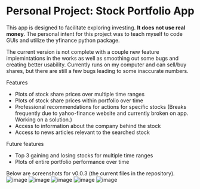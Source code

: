 # Personal Project: Stock Portfolio App
This app is designed to facilitate exploring investing. **It does not use real money**. The personal intent for this project was to teach myself to code GUIs and utilize the yfinance python package.

The current version is not complete with a couple new feature implemintations in the works as well as smoothing out some bugs and creating better usability. Currently runs on my computer and can sell/buy shares, but there are still a few bugs leading to some inaccurate numbers. 


Features
- Plots of stock share prices over multiple time ranges
- Plots of stock share prices within portfolio over time 
- Professional recommendations for actions for specific stocks (Breaks frequently due to yahoo-finance website and currently broken on app. Working on a solution.)
- Access to information about the company behind the stock
- Access to news articles relevant to the searched stock


Future features
- Top 3 gaining and losing stocks for multiple time ranges
- Plots of entire portfolio performance over time

Below are screenshots for v0.0.3 (the current files in the repository). 
![image](https://user-images.githubusercontent.com/67921793/233180242-8c75d2b6-32eb-4ec4-b075-81289cd9451f.png)
![image](https://user-images.githubusercontent.com/67921793/233180407-8fce776d-ce77-46df-abeb-b793ce75c510.png)
![image](https://user-images.githubusercontent.com/67921793/233180627-8d759d6c-e1f2-40fb-ac5a-f10b82e27f57.png)
![image](https://user-images.githubusercontent.com/67921793/233180691-883202fe-5957-4c20-9f4c-2f8c2590ecbb.png)
![image](https://user-images.githubusercontent.com/67921793/233180816-cb0cefcf-cc59-49a5-9568-62f227bf8a63.png)

